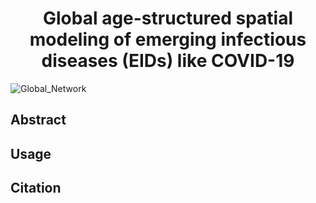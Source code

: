 <div align="center">
  <h1 align="center">Global age-structured spatial modeling of emerging infectious diseases (EIDs) like COVID-19
</h1>
</div>

![Global_Network](./figs/Fig2.jpg)

## Abstract

## Usage

## Citation
